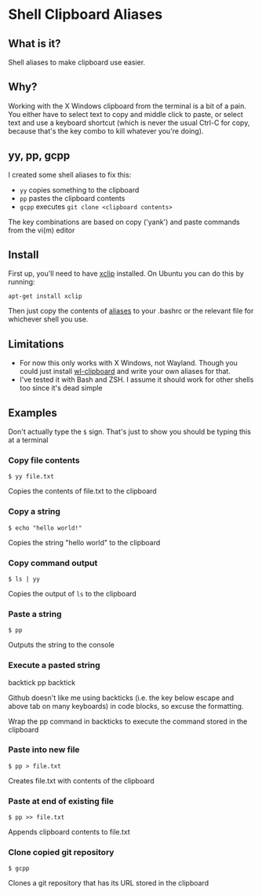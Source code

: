 # Shell Clipboard Aliases

## What is it?

Shell aliases to make clipboard use easier.

## Why?

Working with the X Windows clipboard from the terminal is a bit of a pain. You either have to select text to copy and middle click to paste, or select text and use a keyboard shortcut (which is never the usual Ctrl-C for copy, because that's the key combo to kill whatever you're doing).

## yy, pp, gcpp

I created some shell aliases to fix this:

* `yy` copies something to the clipboard
* `pp` pastes the clipboard contents
* `gcpp` executes `git clone <clipboard contents>`

The key combinations are based on copy ('yank') and paste commands from the vi(m) editor

## Install

First up, you'll need to have [xclip](https://github.com/astrand/xclip) installed. On Ubuntu you can do this by running:

```
apt-get install xclip
```

Then just copy the contents of [aliases](aliases) to your .bashrc or the relevant file for whichever shell you use.

## Limitations

* For now this only works with X Windows, not Wayland. Though you could just install [wl-clipboard](https://github.com/bugaevc/wl-clipboard) and write your own aliases for that.
* I've tested it with Bash and ZSH. I assume it should work for other shells too since it's dead simple

## Examples

Don't actually type the `$` sign. That's just to show you should be typing this at a terminal

### Copy file contents

```
$ yy file.txt
```

Copies the contents of file.txt to the clipboard

### Copy a string

```
$ echo "hello world!"
```

Copies the string "hello world" to the clipboard

### Copy command output

```
$ ls | yy
```

Copies the output of `ls` to the clipboard

### Paste a string

```
$ pp
```

Outputs the string to the console

### Execute a pasted string

backtick pp backtick

Github doesn't like me using backticks (i.e. the key below escape and above tab on many keyboards) in code blocks, so excuse the formatting. 

Wrap the pp command in backticks to execute the command stored in the clipboard

### Paste into new file

```
$ pp > file.txt
```

Creates file.txt with contents of the clipboard

### Paste at end of existing file

```
$ pp >> file.txt
```

Appends clipboard contents to file.txt

### Clone copied git repository

```
$ gcpp
```

Clones a git repository that has its URL stored in the clipboard

